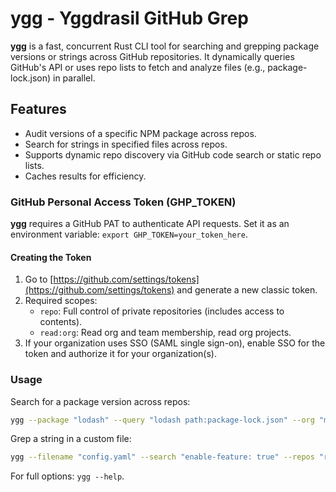 # ygg - Yggdrasil GitHub Grep

**ygg** is a fast, concurrent Rust CLI tool for searching and grepping package versions or strings across GitHub repositories. It dynamically queries GitHub's API or uses repo lists to fetch and analyze files (e.g., package-lock.json) in parallel.

## Features
- Audit versions of a specific NPM package across repos.
- Search for strings in specified files across repos.
- Supports dynamic repo discovery via GitHub code search or static repo lists.
- Caches results for efficiency.

### GitHub Personal Access Token (GHP_TOKEN)
**ygg** requires a GitHub PAT to authenticate API requests. Set it as an environment variable: `export GHP_TOKEN=your_token_here`.

#### Creating the Token
1. Go to [https://github.com/settings/tokens](https://github.com/settings/tokens) and generate a new classic token.
2. Required scopes:
   - `repo`: Full control of private repositories (includes access to contents).
   - `read:org`: Read org and team membership, read org projects.
3. If your organization uses SSO (SAML single sign-on), enable SSO for the token and authorize it for your organization(s).

### Usage
Search for a package version across repos:
```sh
ygg --package "lodash" --query "lodash path:package-lock.json" --org "my-org"
```

Grep a string in a custom file:
```sh
ygg --filename "config.yaml" --search "enable-feature: true" --repos "repos.json"
```

For full options: `ygg --help`.
